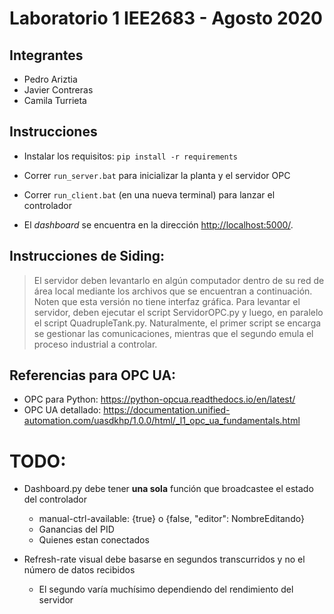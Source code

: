 
# Laboratorio 1 IEE2683 - Agosto 2020
## Integrantes 
- Pedro Ariztia
- Javier Contreras
- Camila Turrieta

## Instrucciones

- Instalar los requisitos: `pip install -r requirements`

- Correr `run_server.bat` para inicializar la planta y el servidor OPC
  
- Correr `run_client.bat` (en una nueva terminal) para lanzar el controlador
  
- El _dashboard_ se encuentra en la dirección [http://localhost:5000/](http://localhost:5000/).

## Instrucciones de Siding:
> El servidor deben levantarlo en algún computador dentro de su red de área local mediante los archivos que se encuentran a continuación. Noten que esta versión no tiene interfaz gráfica. Para levantar el servidor, deben ejecutar el script ServidorOPC.py y luego, en paralelo el script QuadrupleTank.py. Naturalmente, el primer script se encarga se gestionar las comunicaciones, mientras que el segundo emula el proceso industrial a controlar.


## Referencias para OPC UA:
- OPC para Python: https://python-opcua.readthedocs.io/en/latest/
- OPC UA detallado: https://documentation.unified-automation.com/uasdkhp/1.0.0/html/_l1_opc_ua_fundamentals.html

# TODO:
- Dashboard.py debe tener **una sola** función que broadcastee el estado del controlador
  - manual-ctrl-available: {true} o {false, "editor": NombreEditando}
  - Ganancias del PID
  - Quienes estan conectados

- Refresh-rate visual debe basarse en segundos transcurridos y no el número de datos recibidos
  - El segundo varía muchísimo dependiendo del rendimiento del servidor

